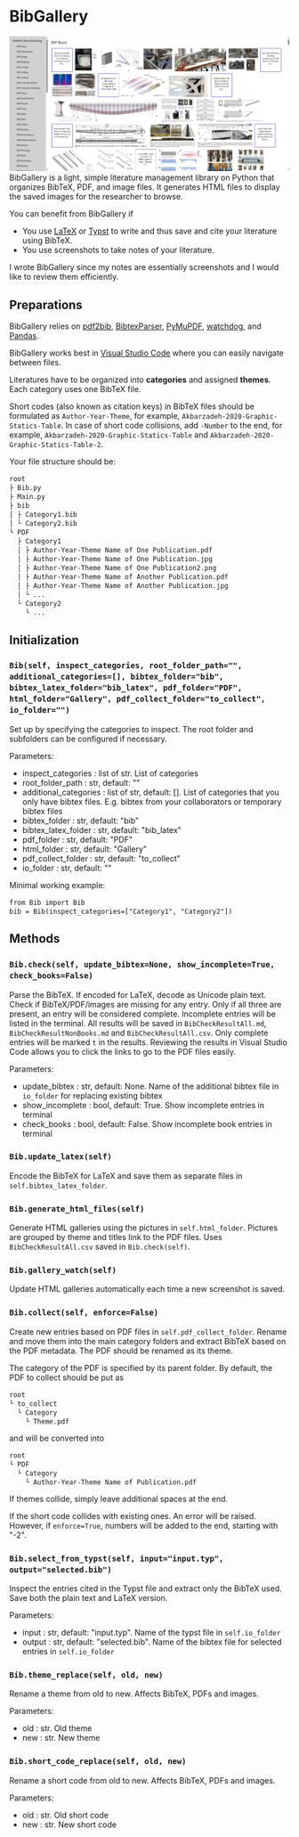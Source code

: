 # BibGallery

![img.png](img.png)
BibGallery is a light, simple literature management library on Python that organizes BibTeX, PDF, and image files. It generates
HTML files to display the saved images for the researcher to browse.

You can benefit from BibGallery if

- You use [LaTeX](https://www.latex-project.org/) or [Typst](https://typst.app/) to write and thus save and cite your
  literature using BibTeX.
- You use screenshots to take notes of your literature.

I wrote BibGallery since my notes are essentially screenshots and I would like to review them efficiently.

## Preparations

BibGallery relies
on [pdf2bib](https://github.com/MicheleCotrufo/pdf2bib), [BibtexParser](https://bibtexparser.readthedocs.io/en/main/), [PyMuPDF](https://pymupdf.readthedocs.io/en/latest/index.html), [watchdog](https://github.com/gorakhargosh/watchdog), and [Pandas](https://pandas.pydata.org/).

BibGallery works best in [Visual Studio Code](https://code.visualstudio.com/) where you can easily navigate between
files.

Literatures have to be organized into **categories** and assigned **themes**. Each category uses one BibTeX file.

Short codes (also known as citation keys) in BibTeX files should be formulated as `Author-Year-Theme`, for
example, `Akbarzadeh-2020-Graphic-Statics-Table`. In case of short code collisions, add `-Number` to the end, for
example, `Akbarzadeh-2020-Graphic-Statics-Table` and `Akbarzadeh-2020-Graphic-Statics-Table-2`.

Your file structure should be:

```
root
├ Bib.py
├ Main.py
├ bib
│ ├ Category1.bib
│ └ Category2.bib
└ PDF
  ├ Category1
  │ ├ Author-Year-Theme Name of One Publication.pdf
  │ ├ Author-Year-Theme Name of One Publication.jpg
  │ ├ Author-Year-Theme Name of One Publication2.png
  │ ├ Author-Year-Theme Name of Another Publication.pdf
  │ ├ Author-Year-Theme Name of Another Publication.jpg
  │ └ ...
  └ Category2
    └ ...
```

## Initialization

### `Bib(self, inspect_categories, root_folder_path="", additional_categories=[], bibtex_folder="bib", bibtex_latex_folder="bib_latex", pdf_folder="PDF", html_folder="Gallery", pdf_collect_folder="to_collect", io_folder="")`

Set up by specifying the categories to inspect. The root folder and subfolders can be configured if necessary.

Parameters:

- inspect_categories : list of str. List of categories
- root_folder_path : str, default: ""
- additional_categories : list of str, default: []. List of categories that you only have bibtex files. E.g. bibtex from your collaborators or temporary bibtex files
- bibtex_folder : str, default: "bib"
- bibtex_latex_folder : str, default: "bib_latex"
- pdf_folder : str, default: "PDF"
- html_folder : str, default: "Gallery"
- pdf_collect_folder : str, default: "to_collect"
- io_folder : str, default: ""

Minimal working example:

```
from Bib import Bib
bib = Bib(inspect_categories=["Category1", "Category2"])
```

## Methods

### `Bib.check(self, update_bibtex=None, show_incomplete=True, check_books=False)`

Parse the BibTeX. If encoded for LaTeX, decode as Unicode plain text. Check if BibTeX/PDF/images are missing for any
entry. Only if all three are present, an entry will be considered complete. Incomplete entries will be listed in the
terminal. All results will be saved in `BibCheckResultAll.md`, `BibCheckResultNonBooks.md` and `BibCheckResultAll.csv`. Only complete entries
will be marked `t` in the results. Reviewing the results in Visual Studio Code allows you to click the links to go to
the PDF files easily.

Parameters:

- update_bibtex : str, default: None. Name of the additional bibtex file in `io_folder` for replacing existing bibtex
- show_incomplete : bool, default: True. Show incomplete entries in terminal
- check_books : bool, default: False. Show incomplete book entries in terminal

### `Bib.update_latex(self)`

Encode the BibTeX for LaTeX and save them as separate files in `self.bibtex_latex_folder`.

### `Bib.generate_html_files(self)`

Generate HTML galleries using the pictures in `self.html_folder`. Pictures are grouped by theme and titles link to the PDF files. Uses `BibCheckResultAll.csv` saved in `Bib.check(self)`.

### `Bib.gallery_watch(self)`

Update HTML galleries automatically each time a new screenshot is saved.

### `Bib.collect(self, enforce=False)`

Create new entries based on PDF files in `self.pdf_collect_folder`. Rename and move them into the main category folders and extract BibTeX based on the PDF
metadata. The PDF should be renamed as its theme.

The category of the PDF is specified by its parent folder. By default, the PDF to collect should be put as

```
root
└ to_collect
  └ Category
    └ Theme.pdf
```

and will be converted into

```
root
└ PDF
  └ Category
    └ Author-Year-Theme Name of Publication.pdf
```

If themes collide, simply leave additional spaces at the end.

If the short code collides with existing ones. An error will be raised. However, if  `enforce=True`, numbers will be added to the end, starting with "-2".

### `Bib.select_from_typst(self, input="input.typ", output="selected.bib")`

Inspect the entries cited in the Typst file and extract only the BibTeX used. Save both the plain text and LaTeX
version.

Parameters:

- input : str, default: "input.typ". Name of the typst file in `self.io_folder`
- output : str, default: "selected.bib". Name of the bibtex file for selected entries in `self.io_folder`

### `Bib.theme_replace(self, old, new)`

Rename a theme from old to new. Affects BibTeX, PDFs and images.

Parameters:

- old : str. Old theme
- new : str. New theme

### `Bib.short_code_replace(self, old, new)`

Rename a short code from old to new. Affects BibTeX, PDFs and images.

Parameters:

- old : str. Old short code
- new : str. New short code

